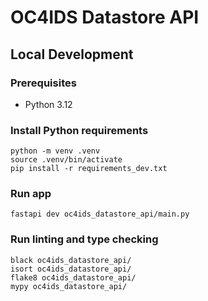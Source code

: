 # OC4IDS Datastore API

## Local Development

### Prerequisites

- Python 3.12

### Install Python requirements

```
python -m venv .venv
source .venv/bin/activate
pip install -r requirements_dev.txt
```

### Run app

```
fastapi dev oc4ids_datastore_api/main.py
```

### Run linting and type checking

```
black oc4ids_datastore_api/
isort oc4ids_datastore_api/
flake8 oc4ids_datastore_api/
mypy oc4ids_datastore_api/
```
